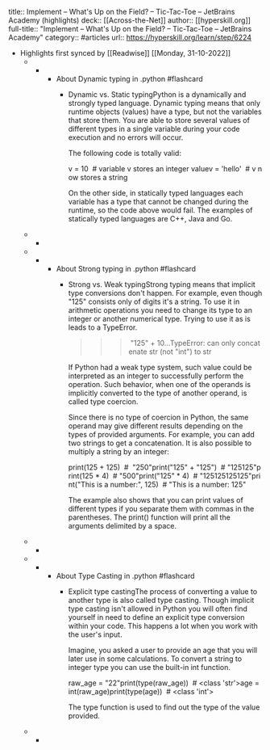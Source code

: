 title:: Implement – What's Up on the Field? – Tic-Tac-Toe – JetBrains Academy (highlights)
deck:: [[Across-the-Net]]
author:: [[hyperskill.org]]
full-title:: "Implement – What's Up on the Field? – Tic-Tac-Toe – JetBrains Academy"
category:: #articles
url:: https://hyperskill.org/learn/step/6224

- Highlights first synced by [[Readwise]] [[Monday, 31-10-2022]]
	- -
		- About Dynamic typing in .python #flashcard
			- Dynamic vs. Static typingPython is a dynamically and strongly typed language. Dynamic typing means that only runtime objects (values) have a type, but not the variables that store them. You are able to store several values of different types in a single variable during your code execution and no errors will occur.
			  
			  The following code is totally valid:
			  
			  v = 10  # variable v stores an integer valuev = 'hello'  # v now stores a string
			  
			  On the other side, in statically typed languages each variable has a type that cannot be changed during the runtime, so the code above would fail. The examples of statically typed languages are C++, Java and Go.
	- -
	- -
		- About Strong typing in .python #flashcard
			- Strong vs. Weak typingStrong typing means that implicit type conversions don't happen. For example, even though "125" consists only of digits it's a string. To use it in arithmetic operations you need to change its type to an integer or another numerical type. Trying to use it as is leads to a TypeError.
			  
			  >>> "125" + 10...TypeError: can only concatenate str (not "int") to str
			  
			  If Python had a weak type system, such value could be interpreted as an integer to successfully perform the operation. Such behavior, when one of the operands is implicitly converted to the type of another operand, is called type coercion.
			  
			  Since there is no type of coercion in Python, the same operand may give different results depending on the types of provided arguments. For example, you can add two strings to get a concatenation. It is also possible to multiply a string by an integer:
			  
			  print(125 + 125)  #  "250"print("125" + "125")  # "125125"print(125 * 4)  # "500"print("125" * 4)  # "125125125125"print("This is a number:", 125)  # "This is a number: 125"
			  
			  The example also shows that you can print values of different types if you separate them with commas in the parentheses. The print() function will print all the arguments delimited by a space.
	- -
	- -
		- About Type Casting in .python #flashcard
			- Explicit type castingThe process of converting a value to another type is also called type casting. Though implicit type casting isn't allowed in Python you will often find yourself in need to define an explicit type conversion within your code. This happens a lot when you work with the user's input.
			  
			  Imagine, you asked a user to provide an age that you will later use in some calculations. To convert a string to integer type you can use the built-in int function.
			  
			  raw_age = "22"print(type(raw_age))  # <class 'str'>age = int(raw_age)print(type(age))  # <class 'int'>
			  
			  The type function is used to find out the type of the value provided.
	- -